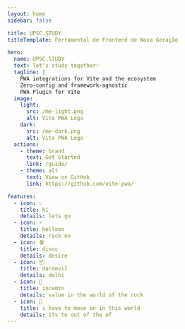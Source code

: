 ```yaml
---
layout: home
sidebar: false

title: UPSC.STUDY
titleTemplate: Ferramental de Frontend de Nova Geração

hero:
  name: UPSC.STUDY
  text: let's study together✨
  tagline: |
    PWA integrations for Vite and the ecosystem
    Zero-config and framework-agnostic
    PWA Plugin for Vite
  image:
    light:
      src: /me-light.png
      alt: Vite PWA Logo
    dark:
      src: /me-dark.png
      alt: Vite PWA Logo
  actions:
    - theme: brand
      text: Get Started
      link: /guide/
    - theme: alt
      text: View on GitHub
      link: https://github.com/vite-pwa/

features:
  - icon: 💡
    title: hi
    details: lets go
  - icon: ⚡️
    title: hellooo
    details: rock on
  - icon: 🛠️
    title: disoc
    details: desire
  - icon: 📦
    title: dardevil
    details: delhi
  - icon: 🔩
    title: incemtn
    details: value in the world of the rock
  - icon: 🔑
    title: i have to move on in this world
    details: its to out of the of 
---
```

